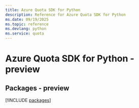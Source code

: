 ```yaml
---
title: Azure Quota SDK for Python
description: Reference for Azure Quota SDK for Python
ms.date: 09/19/2025
ms.topic: reference
ms.devlang: python
ms.service: quota
---
```

# Azure Quota SDK for Python - preview
## Packages - preview
[!INCLUDE [packages](quota-index.md)]